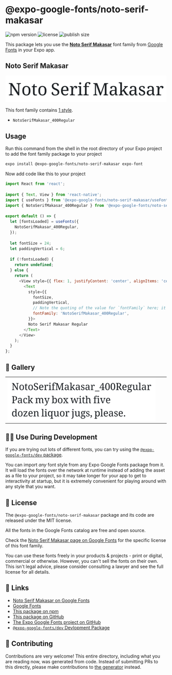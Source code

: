 # @expo-google-fonts/noto-serif-makasar

![npm version](https://flat.badgen.net/npm/v/@expo-google-fonts/noto-serif-makasar)
![license](https://flat.badgen.net/github/license/expo/google-fonts)
![publish size](https://flat.badgen.net/packagephobia/install/@expo-google-fonts/noto-serif-makasar)

This package lets you use the [**Noto Serif Makasar**](https://fonts.google.com/specimen/Noto+Serif+Makasar) font family from [Google Fonts](https://fonts.google.com/) in your Expo app.

## Noto Serif Makasar

![Noto Serif Makasar](./font-family.png)

This font family contains [1 style](#-gallery).

- `NotoSerifMakasar_400Regular`

## Usage

Run this command from the shell in the root directory of your Expo project to add the font family package to your project
```sh
expo install @expo-google-fonts/noto-serif-makasar expo-font
```

Now add code like this to your project
```js
import React from 'react';

import { Text, View } from 'react-native';
import { useFonts } from '@expo-google-fonts/noto-serif-makasar/useFonts';
import { NotoSerifMakasar_400Regular } from '@expo-google-fonts/noto-serif-makasar/400Regular';

export default () => {
  let [fontsLoaded] = useFonts({
    NotoSerifMakasar_400Regular,
  });

  let fontSize = 24;
  let paddingVertical = 6;

  if (!fontsLoaded) {
    return undefined;
  } else {
    return (
      <View style={{ flex: 1, justifyContent: 'center', alignItems: 'center' }}>
        <Text
          style={{
            fontSize,
            paddingVertical,
            // Note the quoting of the value for `fontFamily` here; it expects a string!
            fontFamily: 'NotoSerifMakasar_400Regular',
          }}>
          Noto Serif Makasar Regular
        </Text>
      </View>
    );
  }
};

```

## 🔡 Gallery


||||
|-|-|-|
|![NotoSerifMakasar_400Regular](.//400Regular/NotoSerifMakasar_400Regular.ttf.png)||||


## 👩‍💻 Use During Development

If you are trying out lots of different fonts, you can try using the [`@expo-google-fonts/dev` package](https://github.com/freeboub/google-fonts/tree/master/font-packages/dev#readme).

You can import *any* font style from any Expo Google Fonts package from it. It will load the fonts
over the network at runtime instead of adding the asset as a file to your project, so it may take longer
for your app to get to interactivity at startup, but it is extremely convenient
for playing around with any style that you want.

## 📖 License

The `@expo-google-fonts/noto-serif-makasar` package and its code are released under the MIT license.

All the fonts in the Google Fonts catalog are free and open source.

Check the [Noto Serif Makasar page on Google Fonts](https://fonts.google.com/specimen/Noto+Serif+Makasar) for the specific license of this font family.

You can use these fonts freely in your products & projects - print or digital, commercial or otherwise. However, you can't sell the fonts on their own. This isn't legal advice, please consider consulting a lawyer and see the full license for all details.

## 🔗 Links

- [Noto Serif Makasar on Google Fonts](https://fonts.google.com/specimen/Noto+Serif+Makasar)
- [Google Fonts](https://fonts.google.com/)
- [This package on npm](https://www.npmjs.com/package/@expo-google-fonts/noto-serif-makasar)
- [This package on GitHub](https://github.com/freeboub/google-fonts/tree/master/font-packages/noto-serif-makasar)
- [The Expo Google Fonts project on GitHub](https://github.com/freeboub/google-fonts)
- [`@expo-google-fonts/dev` Devlopment Package](https://github.com/freeboub/google-fonts/tree/master/font-packages/dev)

## 🤝 Contributing

Contributions are very welcome! This entire directory, including what you are reading now, was generated from code. Instead of submitting PRs to this directly, please make contributions to [the generator](https://github.com/freeboub/google-fonts/tree/master/packages/generator) instead.
